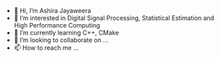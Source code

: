 - 👋 Hi, I’m Ashira Jayaweera
- 👀 I’m interested in Digital Signal Processing, Statistical Estimation and High Performance Computing
- 🌱 I’m currently learning C++, CMake
- 💞️ I’m looking to collaborate on ...
- 📫 How to reach me ...

<!---
ashirajay/ashirajay is a ✨ special ✨ repository because its `README.md` (this file) appears on your GitHub profile.
You can click the Preview link to take a look at your changes.
--->
